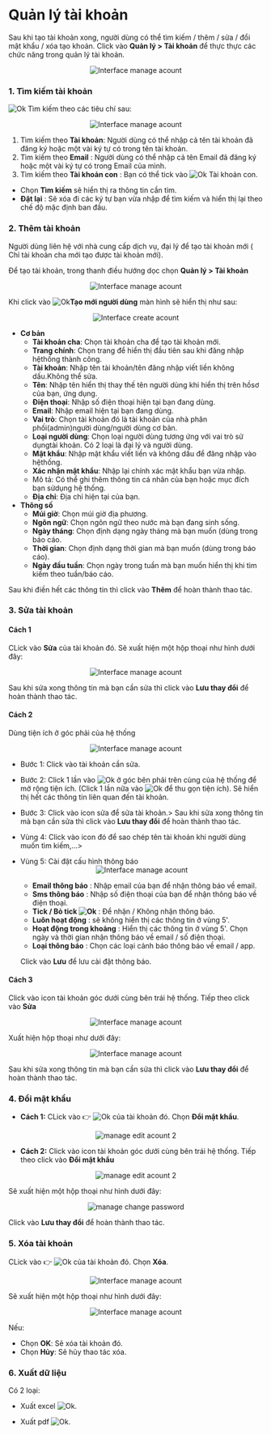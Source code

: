 # Quản lý tài khoản
Sau khi tạo tài khoản xong, người dùng có thể tìm kiếm / thêm / sửa / đổi mật khẩu / xóa tạo khoản.
Click vào **Quản lý > Tài khoản** để thực thực các chức năng trong quản lý tài khoản.

<span style="display:block;text-align:center">![Interface manage acount](/docs/assets/images/web-interface/users/search-account-2.png)

### 1. Tìm kiếm tài khoản

<span class="icon-left svg-filter-serch">![Ok](/docs/assets/images/web-interface/icon/SVG/search.svg) Tìm kiếm theo các tiêu chí sau:

<span style="display:block;text-align:center">![Interface manage acount](/docs/assets/images/web-interface/users/search-account.png)

1. Tìm kiếm theo **Tài khoản**: Người dùng có thể nhập cả tên tài khoản đã đăng ký  hoặc một vài ký tự có trong tên tài khoản. 
2. Tìm kiếm theo **Email** : Người dùng có thể nhập cả tên Email đã đăng ký hoặc một vài ký tự có trong Email của mình.
3. Tìm kiếm theo **Tài khoản con** : Bạn có thể tick vào <span class="icon-left svg-filter-tick">![Ok](/docs/assets/images/web-interface/icon/SVG/check-square1.svg) Tài khoản con.
- Chọn **Tìm kiếm** sẽ hiển thị ra thông tin cần tìm.
- **Đặt lại** : Sẽ xóa đi các ký tự bạn vừa nhập để tìm kiếm và hiển thị lại theo chế độ mặc định ban đầu.

### 2. Thêm tài khoản
Người dùng liên hệ với nhà cung cấp dịch vụ, đại lý để tạo tài khoản mới ( Chỉ tài khoản cha mới tạo được tài khoản mới).

Để tạo tài khoản, trong thanh điều hướng dọc chọn **Quản lý > Tài khoản**  

<span style="display:block;text-align:center">![Interface manage acount](/docs/assets/images/web-interface/users/manage-account.png)

Khi click vào  <span class="icon-left svg-filter-info">![Ok](/docs/assets/images/web-interface/icon/SVG/plus.svg)**Tạo mới người dùng** màn hình sẽ hiển thị như sau:

<span style="display:block;text-align:center">![Interface create acount](/docs/assets/images/web-interface/users/create-account.png)

- **Cơ bản**
     - **Tài khoản cha**: Chọn tài khoản cha để tạo tài khoản mới.
     - **Trang chính**: Chọn trang để hiển thị đầu tiên sau khi đăng nhập hệthống thành công.
     - **Tài khoản**: Nhập tên tài khoản/tên đăng nhập viết liền không dấu.Không thể sửa.
     - **Tên**: Nhập tên hiển thị thay thế tên người dùng khi hiển thị trên hồsơ của bạn, ứng dụng.
     - **Điện thoại**: Nhập số điện thoại hiện tại bạn đang dùng.
     - **Email**: Nhập email hiện tại bạn đang dùng.
     - **Vai trò**: Chọn tài khoản đó là tài khoản của nhà phân phối(admin)người dùng/người dùng cơ bản.
     - **Loại người dùng**: Chọn loại người dùng tương ứng với vai trò sử dụngtài khoản. Có 2 loại là đại lý và người dùng.
     - **Mật khẩu**: Nhập mật khẩu viết liền và không dấu để đăng nhập vào hệthống.
     - **Xác nhận mật khẩu**: Nhập lại chính xác mật khẩu bạn vừa nhập.
     - Mô tả: Có thể ghi thêm thông tin cá nhân của bạn hoặc mục đích bạn sửdụng hệ thống.
     - **Địa chỉ**: Địa chỉ hiện tại của bạn.
 - **Thông số**
     - **Múi giờ**: Chọn múi giờ địa phương.
     - **Ngôn ngữ**: Chọn ngôn ngữ theo nước mà bạn đang sinh sống.
     - **Ngày tháng**: Chọn định dạng ngày tháng mà bạn muốn (dùng trong báo cáo.
     - **Thời gian**: Chọn định dạng thời gian mà bạn muốn (dùng trong báo cáo).
     - **Ngày đầu tuần**: Chọn ngày trong tuần mà bạn muốn hiển thị khi tìm kiếm theo tuần/báo cáo.

Sau khi điền hết các thông tin thì click vào **Thêm** để hoàn thành thao tác.
### 3. Sửa tài khoản
#### Cách 1
CLick vào **Sửa** của tài khoản đó. Sẽ xuất hiện một hộp thoại như hình dưới đây:


<span style="display:block;text-align:center">![Interface manage acount](/docs/assets/images/web-interface/users/edit-account.png)

 Sau khi sửa xong thông tin mà bạn cần sửa thì click vào **Lưu thay đổi** để hoàn thành thao tác.
#### Cách 2
Dùng tiện ích ở góc phải của hệ thống

<span style="display:block;text-align:center">![Interface manage acount](/docs/assets/images/web-interface/users/edit-account-5.png)

- Bước 1: Click vào tài khoản cần sửa. 
- Bước 2: Click 1 lần vào <span class="icon-left svg-filter-serch">![Ok](/docs/assets/images/web-interface/icon/SVG/chevron-right.svg
)   ở góc bên phải trên cùng của hệ thống để mở rộng tiện ích. (Click 1 lần nữa vào  <span class="icon-left svg-filter-serch">![Ok](/docs/assets/images/web-interface/icon/SVG/chevron-down.svg
) để thu gọn tiện ích). Sẽ hiển thị hết các thông tin liên quan đến tài khoản.
- Bước 3: Click vào icon sửa để sửa tài khoản.>
Sau khi sửa xong thông tin mà bạn cần sửa thì click vào **Lưu thay đổi** để hoàn thành thao tác.
- Vùng 4: Click vào icon đó để sao chép tên tài khoản khi người dùng muốn tìm kiếm,...>
- Vùng 5: Cài đặt cấu hình thông báo
    <span style="display:block;text-align:center">![Interface manage acount](/docs/assets/images/web-interface/users/notification.png)

    - **Email thông báo** : Nhập email của bạn để nhận thông báo về email.
    - **Sms thông báo** : Nhập số điện thoại của bạn để nhận thông báo về điện thoại.
    - **Tick / Bỏ tick  <span class="icon-left svg-filter-tick">![Ok](/docs/assets/images/web-interface/icon/SVG/check-square1.svg)** : Để nhận / Không nhận thông báo.
    - **Luôn hoạt động** : sẽ không hiển thị các thông tin ở vùng 5'.
    -  **Hoạt động trong khoảng** : Hiển thị các thông tin ở vùng 5'. Chọn ngày và thời gian nhận thông báo về email / số điện thoại.
    -  **Loại thông báo** : Chọn các loại cảnh báo thông báo về email / app.

    Click vào **Lưu** để lưu cài đặt thông báo.

#### Cách 3
Click vào icon tài khoản góc dưới cùng bên trái hệ thống. Tiếp theo click vào **Sửa**

<span style="display:block;text-align:center">![Interface manage acount](/docs/assets/images/web-interface/users/edit-account-4.png)

Xuất hiện hộp thoại như dưới đây: 

<span style="display:block;text-align:center">![Interface manage acount](/docs/assets/images/web-interface/users/edit-account-2.png)

Sau khi sửa xong thông tin mà bạn cần sửa thì click vào **Lưu thay đổi** để hoàn thành thao tác.

### 4. Đổi mật khẩu
- **Cách 1:** CLick vào :point_right:   <span class="icon-left svg-filter-search">![Ok](/docs/assets/images/web-interface/icon/SVG/ellipsis-h.svg
)  của tài khoản đó. Chọn **Đổi mật khẩu**.

<span style="display:block;text-align:center">![ manage edit acount 2](/docs/assets/images/web-interface/users/change-password-1.png)

- **Cách 2:** Click vào icon tài khoản góc dưới cùng bên trái hệ thống. Tiếp theo click vào **Đổi mật khẩu**

<span style="display:block;text-align:center">![ manage edit acount 2](/docs/assets/images/web-interface/users/edit-account-3.png)

Sẽ xuất hiện một hộp thoại như hình dưới đây:

<span style="display:block;text-align:center">![ manage change password](/docs/assets/images/web-interface/users/change-password.png)

Click vào **Lưu thay đổi** để hoàn thành thao tác.

### 5. Xóa tài khoản
CLick vào :point_right: <span class="icon-left svg-filter-search">![Ok](/docs/assets/images/web-interface/icon/SVG/ellipsis-h.svg) của tài khoản đó. Chọn **Xóa**.

<span style="display:block;text-align:center">![Interface manage acount](/docs/assets/images/web-interface/users/delete-account.png)

Sẽ xuất hiện một hộp thoại như hình dưới đây:

<span style="display:block;text-align:center">![Interface manage acount](/docs/assets/images/web-interface/users/delete-account-2.png)

Nếu:
- Chọn **OK**: Sẽ xóa tài khoản đó.
- Chọn **Hủy**: Sẽ hủy thao tác xóa.

### 6. Xuất dữ liệu
Có 2 loại:
- Xuất excel <span class="icon-left svg-filter-search">![Ok](/docs/assets/images/web-interface/icon/SVG/file-excel.svg).

- Xuất pdf  <span class="icon-left svg-filter-search">![Ok](/docs/assets/images/web-interface/icon/SVG/file-pdf.svg).
